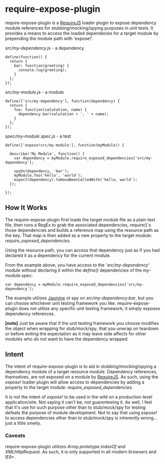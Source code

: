 # require-expose-plugin

require-expose-plugin is a [RequireJS](http://requirejs.org/ 'RequireJS') loader plugin to expose dependency module references for stubbing/mocking/spying purposes in unit tests. It provides a means to access the loaded dependecies for a target module by prepending the module path with 'expose!'.

_src/my-dependency.js_ - a dependency

    define(function() {
      return {
        bar: function(greeting) {
          console.log(greeting);
        }
      };
    });

_src/my-module.js_ - a module

    define(['src/my-dependency'], function(dependency) {
      return {
        foo: function(salutation, name) {
          dependency.bar(salutation + ', ' + name);
        }
      };
    });

_spec/my-module.spec.js_ - a test

    define(['expose!src/my-module'], function(myModule)) {
    
      describe('My Module', function() {
        var dependency = myModule.require_exposed_dependencies['src/my-dependency'];
        
        spyOn(dependency, 'bar');
        myModule.foo('hello', 'world');
        expect(dependency).toHaveBeenCalledWith('hello, world');
      });
      
    });

## How It Works

The require-expose-plugin first loads the target module file as a plain text file, then runs a RegEx to grab the associated dependencies, require()'s those dependencies and builds a reference map using the resource path as the key. That map is then added as a new property to the target module: _require_exposed_dependencies_.

Using the resource path, you can access that dependency just as if you had declared it as a dependency for the current module.

From the example above, you have access to the _'src/my-dependency'_ module without declaring it within the _define()_ dependencies of the my-module.spec:

    var dependency = myModule.require_exposed_dependencies['src/my-dependency'];

The example utilizes [Jasmine](http://pivotal.github.com/jasmine/) ot spy on _src/my-dependency:bar_, but you can choose whichever unit testing framework you like. require-expose-plugin does not utilize any specific unit testing framework; it simply exposes dependency references. 

**[note]** Just be aware that if the unit testing framework you choose modifies the object when wrapping for stub/mock/spy, that you unwrap on teardown or before exiting the expectation as it may leave side affects for other modules who do not want to have the dependency wrapped.

## Intent

The intent of require-expose-plugin is to aid in stubbing/mocking/spying a dependency module of a target resource module. Dependency references, themselves, are not exposed on a module by [RequireJS](http://requirejs.org/ 'RequireJS'). As such, using the _expose!_ loader plugin will allow access to dependencies by adding a property to the target module: _require_exposed_dependencies_.

It is not the intent of _expose!_ to be used in the wild on a production-level application/site. Not saying it can't be; not guarenteeing it. As well, I feel that it's use for such purpose other than to stub/mock/spy for testing defeats the purpose of module development. Not to say that using _expose!_ to access dependencies other than to stub/mock/spy is inherently wrong... just a little smelly.

### Caveats
require-expose-plugin utilizes _Array.prototype.indexOf_ and _XMLHttpRequest_. As such, it is only supported in all modern browsers and IE9+.